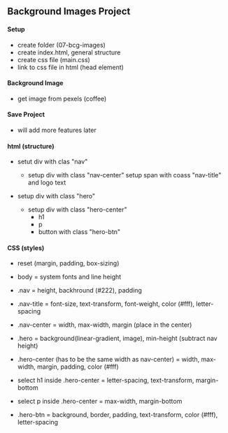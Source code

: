 ## Background Images Project

#### Setup

- create folder (07-bcg-images)
- create index.html, general structure
- create css file (main.css)
- link to css file in html (head element)

#### Background Image

- get image from pexels (coffee)

#### Save Project

- will add more features later

#### html (structure)

- setut div with clas "nav"

    - setup div with class "nav-center"
        setup span with coass "nav-title" and logo text

- setup div with class "hero"
    - setup div with class "hero-center"
        - h1
        - p
        - button with class "hero-btn"

#### CSS (styles)

- reset (margin, padding, box-sizing)
- body = system fonts and line height
- .nav = height, backhround (#222), padding
- .nav-title = font-size, text-transform, font-weight, color (#fff), letter-spacing

- .nav-center = width, max-width, margin (place in the center)

- .hero = background(linear-gradient, image), min-height (subtract nav height)

- .hero-center (has to be the same width as nav-center) = width, max-width, margin, padding, color (#fff)

- select h1 inside .hero-center = letter-spacing, text-transform, margin-bottom

- select p inside .hero-center = max-width, margin-bottom

- .hero-btn = background, border, padding, text-transform, color (#fff), letter-spacing
